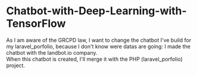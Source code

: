 # Chatbot-with-Deep-Learning-with-TensorFlow

As I am aware of the GRCPD law, I want to change the chatbot I've build for my laravel_porfolio, because I don't know were datas are going: I made the chatbot with the landbot.io company. <br>
When this chatbot is created, I'll merge it with the PHP (laravel_porfolio) project.